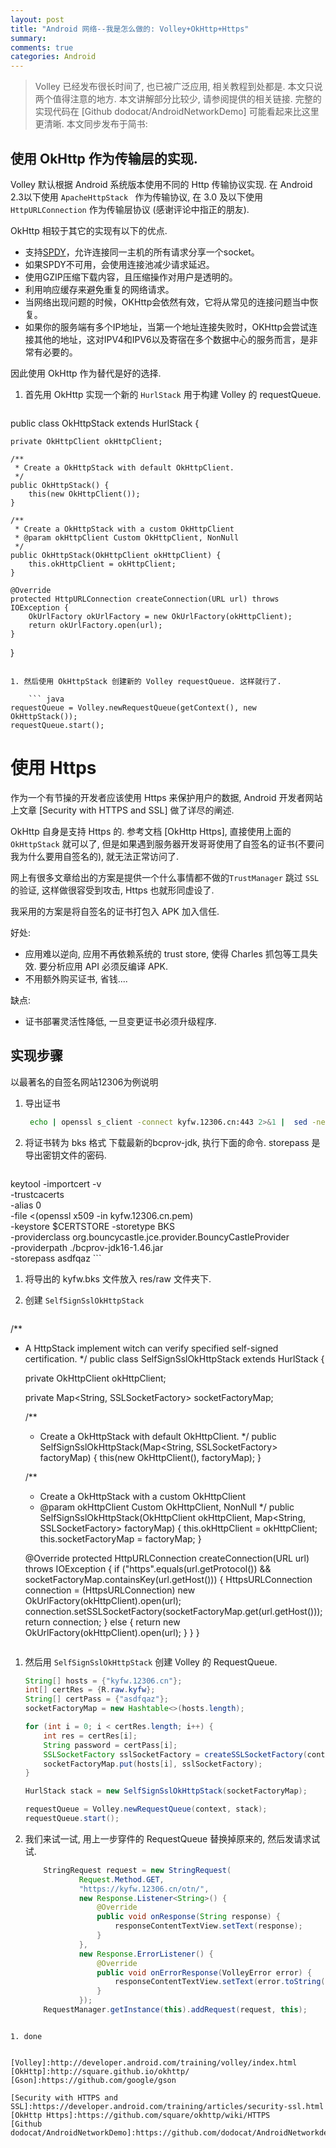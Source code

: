 ```yaml
---
layout: post
title: "Android 网络--我是怎么做的: Volley+OkHttp+Https"
summary:
comments: true
categories: Android
---
```


> Volley 已经发布很长时间了, 也已被广泛应用, 相关教程到处都是. 本文只说两个值得注意的地方.
> 本文讲解部分比较少, 请参阅提供的相关链接. 完整的实现代码在 [Github dodocat/AndroidNetworkDemo] 可能看起来比这里更清晰.
> 本文同步发布于简书: [](http://www.jianshu.com/p/e58161cbc3a4)

##  使用 OkHttp 作为传输层的实现.
Volley 默认根据 Android 系统版本使用不同的 Http 传输协议实现.
在 Android 2.3以下使用 `ApacheHttpStack ` 作为传输协议, 在 3.0 及以下使用 `HttpURLConnection` 作为传输层协议 (感谢评论中指正的朋友).

OkHttp 相较于其它的实现有以下的优点.
* 支持[SPDY](http://zh.wikipedia.org/wiki/SPDY)，允许连接同一主机的所有请求分享一个socket。
* 如果SPDY不可用，会使用连接池减少请求延迟。
* 使用GZIP压缩下载内容，且压缩操作对用户是透明的。
* 利用响应缓存来避免重复的网络请求。
* 当网络出现问题的时候，OKHttp会依然有效，它将从常见的连接问题当中恢复。
* 如果你的服务端有多个IP地址，当第一个地址连接失败时，OKHttp会尝试连接其他的地址，这对IPV4和IPV6以及寄宿在多个数据中心的服务而言，是非常有必要的。

因此使用 OkHttp 作为替代是好的选择.

1. 首先用 OkHttp 实现一个新的 `HurlStack` 用于构建 Volley 的 requestQueue.

    ``` java
public class OkHttpStack extends HurlStack {

    private OkHttpClient okHttpClient;

    /**
     * Create a OkHttpStack with default OkHttpClient.
     */
    public OkHttpStack() {
        this(new OkHttpClient());
    }

    /**
     * Create a OkHttpStack with a custom OkHttpClient
     * @param okHttpClient Custom OkHttpClient, NonNull
     */
    public OkHttpStack(OkHttpClient okHttpClient) {
        this.okHttpClient = okHttpClient;
    }

    @Override
    protected HttpURLConnection createConnection(URL url) throws IOException {
        OkUrlFactory okUrlFactory = new OkUrlFactory(okHttpClient);
        return okUrlFactory.open(url);
    }
}
```

1. 然后使用 OkHttpStack 创建新的 Volley requestQueue. 这样就行了.

    ``` java
requestQueue = Volley.newRequestQueue(getContext(), new OkHttpStack());
requestQueue.start();
```

# 使用 Https

作为一个有节操的开发者应该使用 Https 来保护用户的数据, Android 开发者网站上文章 [Security with HTTPS and SSL] 做了详尽的阐述.

OkHttp 自身是支持 Https 的. 参考文档 [OkHttp Https], 直接使用上面的 `OkHttpStack` 就可以了, 但是如果遇到服务器开发哥哥使用了自签名的证书(不要问我为什么要用自签名的), 就无法正常访问了.

 网上有很多文章给出的方案是提供一个什么事情都不做的`TrustManager` 跳过 `SSL` 的验证, 这样做很容受到攻击, Https 也就形同虚设了.

我采用的方案是将自签名的证书打包入 APK 加入信任.

好处:
* 应用难以逆向, 应用不再依赖系统的 trust store, 使得 Charles 抓包等工具失效. 要分析应用 API 必须反编译 APK.
* 不用额外购买证书, 省钱....

缺点:
* 证书部署灵活性降低, 一旦变更证书必须升级程序.

## 实现步骤
以最著名的自签名网站12306为例说明

1. 导出证书

   ``` sh
    echo | openssl s_client -connect kyfw.12306.cn:443 2>&1 |  sed -ne '/-BEGIN CERTIFICATE-/,/-END CERTIFICATE-/p' > kyfw.12306.cn.pem
   ```

1. 将证书转为 bks 格式
    下载最新的bcprov-jdk, 执行下面的命令. storepass 是导出密钥文件的密码.

    ``` sh
keytool -importcert -v \
    -trustcacerts \
    -alias 0 \
    -file <(openssl x509 -in kyfw.12306.cn.pem) \
    -keystore $CERTSTORE -storetype BKS \
    -providerclass org.bouncycastle.jce.provider.BouncyCastleProvider \
    -providerpath ./bcprov-jdk16-1.46.jar \
    -storepass asdfqaz
    ```

1. 将导出的 kyfw.bks 文件放入 res/raw 文件夹下.

1. 创建 `SelfSignSslOkHttpStack`

    ``` java
/**
 * A HttpStack implement witch can verify specified self-signed certification.
 */
public class SelfSignSslOkHttpStack extends HurlStack {

    private OkHttpClient okHttpClient;

    private Map<String, SSLSocketFactory> socketFactoryMap;

    /**
     * Create a OkHttpStack with default OkHttpClient.
     */
    public SelfSignSslOkHttpStack(Map<String, SSLSocketFactory> factoryMap) {
        this(new OkHttpClient(), factoryMap);
    }

    /**
     * Create a OkHttpStack with a custom OkHttpClient
     * @param okHttpClient Custom OkHttpClient, NonNull
     */
    public SelfSignSslOkHttpStack(OkHttpClient okHttpClient, Map<String, SSLSocketFactory> factoryMap) {
        this.okHttpClient = okHttpClient;
        this.socketFactoryMap = factoryMap;
    }

    @Override
    protected HttpURLConnection createConnection(URL url) throws IOException {
        if ("https".equals(url.getProtocol()) && socketFactoryMap.containsKey(url.getHost())) {
            HttpsURLConnection connection = (HttpsURLConnection) new OkUrlFactory(okHttpClient).open(url);
            connection.setSSLSocketFactory(socketFactoryMap.get(url.getHost()));
            return connection;
        } else {
            return  new OkUrlFactory(okHttpClient).open(url);
        }
    }
}
    ```

1. 然后用 `SelfSignSslOkHttpStack` 创建 Volley 的 RequestQueue.

    ``` java
    String[] hosts = {"kyfw.12306.cn"};
    int[] certRes = {R.raw.kyfw};
    String[] certPass = {"asdfqaz"};
    socketFactoryMap = new Hashtable<>(hosts.length);

    for (int i = 0; i < certRes.length; i++) {
        int res = certRes[i];
        String password = certPass[i];
        SSLSocketFactory sslSocketFactory = createSSLSocketFactory(context, res, password);
        socketFactoryMap.put(hosts[i], sslSocketFactory);
    }

    HurlStack stack = new SelfSignSslOkHttpStack(socketFactoryMap);

    requestQueue = Volley.newRequestQueue(context, stack);
    requestQueue.start();
    ```

1. 我们来试一试, 用上一步穿件的 RequestQueue 替换掉原来的, 然后发请求试试.
    ``` java
        StringRequest request = new StringRequest(
                Request.Method.GET,
                "https://kyfw.12306.cn/otn/",
                new Response.Listener<String>() {
                    @Override
                    public void onResponse(String response) {
                        responseContentTextView.setText(response);
                    }
                },
                new Response.ErrorListener() {
                    @Override
                    public void onErrorResponse(VolleyError error) {
                        responseContentTextView.setText(error.toString());
                    }
                });
        RequestManager.getInstance(this).addRequest(request, this);
```

1. done


[Volley]:http://developer.android.com/training/volley/index.html
[OkHttp]:http://square.github.io/okhttp/
[Gson]:https://github.com/google/gson

[Security with HTTPS and SSL]:https://developer.android.com/training/articles/security-ssl.html
[OkHttp Https]:https://github.com/square/okhttp/wiki/HTTPS
[Github dodocat/AndroidNetworkDemo]:https://github.com/dodocat/AndroidNetworkdemo
